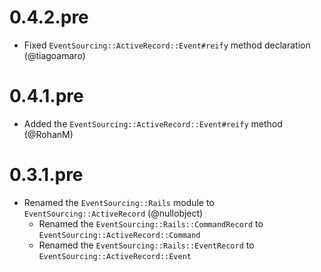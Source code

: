 # 0.4.2.pre

- Fixed `EventSourcing::ActiveRecord::Event#reify` method declaration (@tiagoamaro)

# 0.4.1.pre

- Added the `EventSourcing::ActiveRecord::Event#reify` method (@RohanM)

# 0.3.1.pre

- Renamed the `EventSourcing::Rails` module to `EventSourcing::ActiveRecord` (@nullobject)
    - Renamed the `EventSourcing::Rails::CommandRecord` to `EventSourcing::ActiveRecord::Command`
    - Renamed the `EventSourcing::Rails::EventRecord` to `EventSourcing::ActiveRecord::Event`
